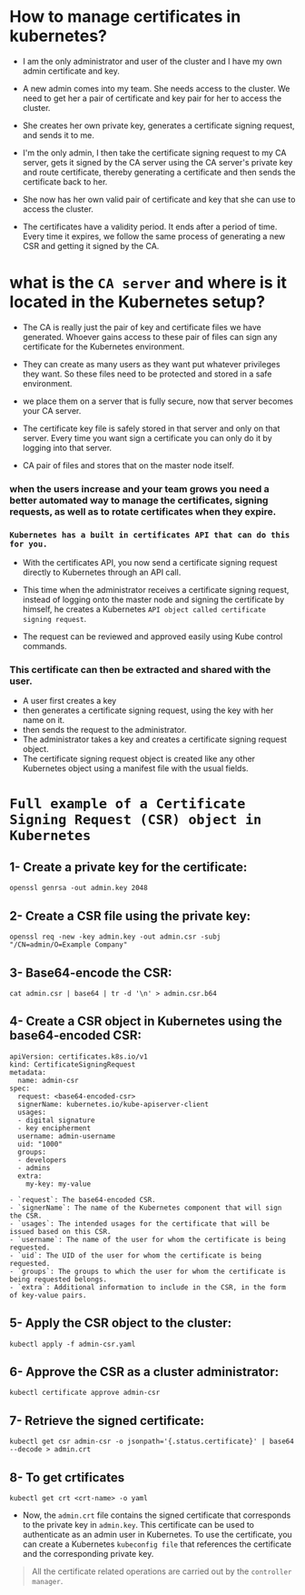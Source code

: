 # How to manage certificates in kubernetes?

* I am the only administrator and user of the cluster and I have my own admin certificate and key.

* A new admin comes into my team. She needs access to the cluster. We need to get her a pair of certificate and key pair for her to access the cluster.

* She creates her own private key, generates a certificate signing request, and sends it to me.

*  I'm the only admin, I then take the certificate signing request to my CA server, gets it signed by the CA server using the CA server's private key and route certificate, thereby generating a certificate and then sends the certificate back to her.

* She now has her own valid pair of certificate and key that she can use to access the cluster.

* The certificates have a validity period. It ends after a period of time. Every time it expires, we follow the same process of generating a new CSR and getting it signed by the CA.


# what is the `CA server` and where is it located in the Kubernetes setup?

* The CA is really just the pair of key and certificate files we have generated. Whoever gains access to these pair of files can sign any certificate for the Kubernetes environment.

* They can create as many users as they want put whatever privileges they want. So these files need to be protected and stored in a safe environment.

* we place them on a server that is fully secure, now that server becomes your CA server.

* The certificate key file is safely stored in that server and only on that server. Every time you want sign a certificate you can only do it by logging into that server.

* CA pair of files and stores that on the master node itself.

### when the users increase and your team grows you need a better automated way to manage the certificates, signing requests, as well as to rotate certificates when they expire.

### `Kubernetes has a built in certificates API that can do this for you.`

* With the certificates API, you now send a certificate signing request directly to Kubernetes through an API call.

* This time when the administrator receives a certificate signing request, instead of logging onto the master node and signing the certificate by himself, he creates a Kubernetes `API object called certificate signing request`.

* The request can be reviewed and approved easily using Kube control commands.

### This certificate can then be extracted and shared with the user.
- A user first creates a key
- then generates a certificate signing request, using the key with her name on it.
- then sends the request to the administrator.
- The administrator takes a key and creates a certificate signing request object.
- The certificate signing request object is created like any other Kubernetes object using a manifest file with the usual fields.


#  `Full example of a Certificate Signing Request (CSR) object in Kubernetes`

## 1- Create a private key for the certificate:
```
openssl genrsa -out admin.key 2048
```
## 2- Create a CSR file using the private key:
```
openssl req -new -key admin.key -out admin.csr -subj "/CN=admin/O=Example Company"
```
## 3- Base64-encode the CSR:
```
cat admin.csr | base64 | tr -d '\n' > admin.csr.b64
```
## 4- Create a CSR object in Kubernetes using the base64-encoded CSR:
```
apiVersion: certificates.k8s.io/v1
kind: CertificateSigningRequest
metadata:
  name: admin-csr
spec:
  request: <base64-encoded-csr>
  signerName: kubernetes.io/kube-apiserver-client
  usages:
  - digital signature
  - key encipherment
  username: admin-username
  uid: "1000"
  groups:
  - developers
  - admins
  extra:
    my-key: my-value

```
    - `request`: The base64-encoded CSR.
    - `signerName`: The name of the Kubernetes component that will sign the CSR.
    - `usages`: The intended usages for the certificate that will be issued based on this CSR.
    - `username`: The name of the user for whom the certificate is being requested.
    - `uid`: The UID of the user for whom the certificate is being requested.
    - `groups`: The groups to which the user for whom the certificate is being requested belongs.
    - `extra`: Additional information to include in the CSR, in the form of key-value pairs.

## 5- Apply the CSR object to the cluster:
```
kubectl apply -f admin-csr.yaml
```
## 6- Approve the CSR as a cluster administrator:
```
kubectl certificate approve admin-csr
```
## 7- Retrieve the signed certificate:
```
kubectl get csr admin-csr -o jsonpath='{.status.certificate}' | base64 --decode > admin.crt
```
## 8- To get crtificates
```
kubectl get crt <crt-name> -o yaml
```
- Now, the `admin.crt` file contains the signed certificate that corresponds to the private key in `admin.key`. This certificate can be used to authenticate as an admin user in Kubernetes. To use the certificate, you can create a Kubernetes `kubeconfig file` that references the certificate and the corresponding private key.

> All the certificate related operations are carried out by the `controller manager`.